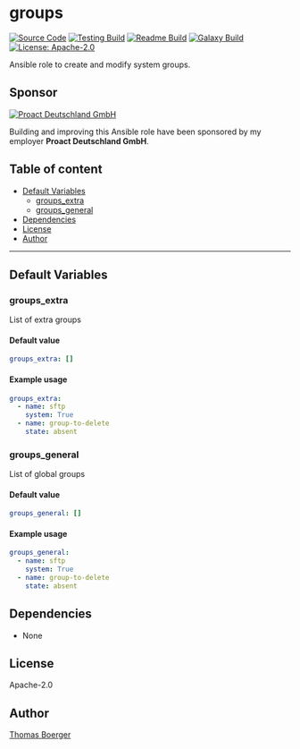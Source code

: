 # groups

[![Source Code](https://img.shields.io/badge/github-source%20code-blue?logo=github&logoColor=white)](https://github.com/rolehippie/groups) [![Testing Build](https://github.com/rolehippie/groups/workflows/testing/badge.svg)](https://github.com/rolehippie/groups/actions?query=workflow%3Atesting) [![Readme Build](https://github.com/rolehippie/groups/workflows/readme/badge.svg)](https://github.com/rolehippie/groups/actions?query=workflow%3Areadme) [![Galaxy Build](https://github.com/rolehippie/groups/workflows/galaxy/badge.svg)](https://github.com/rolehippie/groups/actions?query=workflow%3Agalaxy) [![License: Apache-2.0](https://img.shields.io/github/license/rolehippie/groups)](https://github.com/rolehippie/groups/blob/master/LICENSE) 

Ansible role to create and modify system groups. 

## Sponsor 

[![Proact Deutschland GmbH](https://proact.eu/wp-content/uploads/2020/03/proact-logo.png)](https://proact.eu) 

Building and improving this Ansible role have been sponsored by my employer **Proact Deutschland GmbH**.

## Table of content

* [Default Variables](#default-variables)
  * [groups_extra](#groups_extra)
  * [groups_general](#groups_general)
* [Dependencies](#dependencies)
* [License](#license)
* [Author](#author)

---

## Default Variables

### groups_extra

List of extra groups

#### Default value

```YAML
groups_extra: []
```

#### Example usage

```YAML
groups_extra:
  - name: sftp
    system: True
  - name: group-to-delete
    state: absent
```

### groups_general

List of global groups

#### Default value

```YAML
groups_general: []
```

#### Example usage

```YAML
groups_general:
  - name: sftp
    system: True
  - name: group-to-delete
    state: absent
```

## Dependencies

* None

## License

Apache-2.0

## Author

[Thomas Boerger](https://github.com/tboerger)
